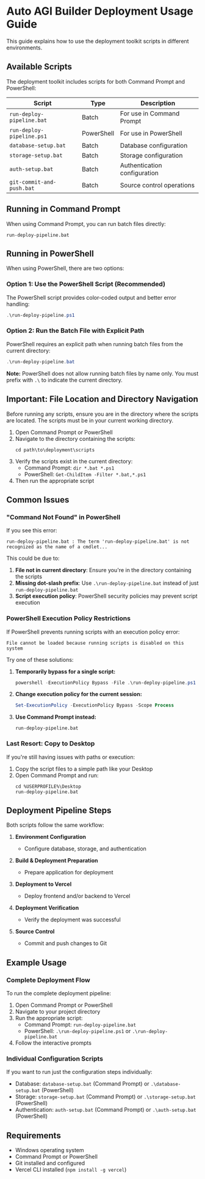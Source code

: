 # Auto AGI Builder Deployment Usage Guide

This guide explains how to use the deployment toolkit scripts in different environments.

## Available Scripts

The deployment toolkit includes scripts for both Command Prompt and PowerShell:

| Script | Type | Description |
|--------|------|-------------|
| `run-deploy-pipeline.bat` | Batch | For use in Command Prompt |
| `run-deploy-pipeline.ps1` | PowerShell | For use in PowerShell |
| `database-setup.bat` | Batch | Database configuration |
| `storage-setup.bat` | Batch | Storage configuration |
| `auth-setup.bat` | Batch | Authentication configuration |
| `git-commit-and-push.bat` | Batch | Source control operations |

## Running in Command Prompt

When using Command Prompt, you can run batch files directly:

```
run-deploy-pipeline.bat
```

## Running in PowerShell

When using PowerShell, there are two options:

### Option 1: Use the PowerShell Script (Recommended)

The PowerShell script provides color-coded output and better error handling:

```powershell
.\run-deploy-pipeline.ps1
```

### Option 2: Run the Batch File with Explicit Path

PowerShell requires an explicit path when running batch files from the current directory:

```powershell
.\run-deploy-pipeline.bat
```

**Note:** PowerShell does not allow running batch files by name only. You must prefix with `.\` to indicate the current directory.

## Important: File Location and Directory Navigation

Before running any scripts, ensure you are in the directory where the scripts are located. The scripts must be in your current working directory.

1. Open Command Prompt or PowerShell
2. Navigate to the directory containing the scripts:
   ```
   cd path\to\deployment\scripts
   ```
3. Verify the scripts exist in the current directory:
   - Command Prompt: `dir *.bat *.ps1`
   - PowerShell: `Get-ChildItem -Filter *.bat,*.ps1`
4. Then run the appropriate script

## Common Issues

### "Command Not Found" in PowerShell

If you see this error:

```
run-deploy-pipeline.bat : The term 'run-deploy-pipeline.bat' is not recognized as the name of a cmdlet...
```

This could be due to:

1. **File not in current directory**: Ensure you're in the directory containing the scripts
2. **Missing dot-slash prefix**: Use `.\run-deploy-pipeline.bat` instead of just `run-deploy-pipeline.bat`
3. **Script execution policy**: PowerShell security policies may prevent script execution

### PowerShell Execution Policy Restrictions

If PowerShell prevents running scripts with an execution policy error:

```
File cannot be loaded because running scripts is disabled on this system
```

Try one of these solutions:

1. **Temporarily bypass for a single script:**
   ```powershell
   powershell -ExecutionPolicy Bypass -File .\run-deploy-pipeline.ps1
   ```

2. **Change execution policy for the current session:**
   ```powershell
   Set-ExecutionPolicy -ExecutionPolicy Bypass -Scope Process
   ```

3. **Use Command Prompt instead:**
   ```
   run-deploy-pipeline.bat
   ```

### Last Resort: Copy to Desktop

If you're still having issues with paths or execution:

1. Copy the script files to a simple path like your Desktop
2. Open Command Prompt and run:
   ```
   cd %USERPROFILE%\Desktop
   run-deploy-pipeline.bat
   ```

## Deployment Pipeline Steps

Both scripts follow the same workflow:

1. **Environment Configuration**
   - Configure database, storage, and authentication

2. **Build & Deployment Preparation**
   - Prepare application for deployment

3. **Deployment to Vercel**
   - Deploy frontend and/or backend to Vercel

4. **Deployment Verification**
   - Verify the deployment was successful

5. **Source Control**
   - Commit and push changes to Git

## Example Usage

### Complete Deployment Flow

To run the complete deployment pipeline:

1. Open Command Prompt or PowerShell
2. Navigate to your project directory
3. Run the appropriate script:
   - Command Prompt: `run-deploy-pipeline.bat`
   - PowerShell: `.\run-deploy-pipeline.ps1` or `.\run-deploy-pipeline.bat`
4. Follow the interactive prompts

### Individual Configuration Scripts

If you want to run just the configuration steps individually:

- Database: `database-setup.bat` (Command Prompt) or `.\database-setup.bat` (PowerShell)
- Storage: `storage-setup.bat` (Command Prompt) or `.\storage-setup.bat` (PowerShell)
- Authentication: `auth-setup.bat` (Command Prompt) or `.\auth-setup.bat` (PowerShell)

## Requirements

- Windows operating system
- Command Prompt or PowerShell
- Git installed and configured
- Vercel CLI installed (`npm install -g vercel`)
